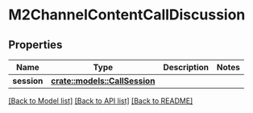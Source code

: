 # M2ChannelContentCallDiscussion

## Properties

Name | Type | Description | Notes
------------ | ------------- | ------------- | -------------
**session** | [**crate::models::CallSession**](CallSession.md) |  | 

[[Back to Model list]](../README.md#documentation-for-models) [[Back to API list]](../README.md#documentation-for-api-endpoints) [[Back to README]](../README.md)



